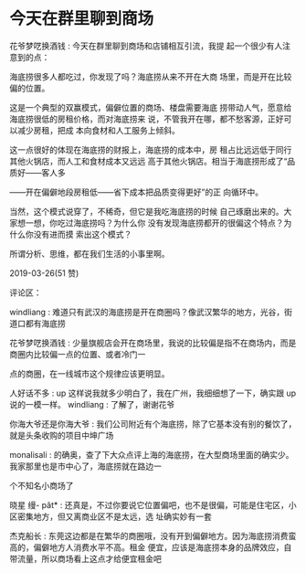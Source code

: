 # 今天在群里聊到商场

花爷梦呓换酒钱 : 今天在群里聊到商场和店铺相互引流，我提 起一个很少有人注意到的点：

海底捞很多人都吃过，你发现了吗？海底捞从来不开在大商 场里，而是开在比较偏的位置。

这是一个典型的双赢模式，偏僻位置的商场、楼盘需要海底 捞带动人气，愿意给海底捞很低的房租价格，而对海底捞来 说，不管我开在哪，都不愁客源，正好可以减少房租，把成 本向食材和人工服务上倾斜。

这一点很好的体现在海底捞的财报上，海底捞的成本中，房 租占比远远低于同行其他火锅店，而人工和食材成本又远远 高于其他火锅店。相当于海底捞形成了“品质好——客人多

——开在偏僻地段房租低——省下成本把品质变得更好”的正 向循环中。

当然，这个模式说穿了，不稀奇，但它是我吃海底捞的时候 自己琢磨出来的。大家想一想，你吃过海底捞吗？为什么你 没有发现海底捞都开的很偏这个特点？为什么你没有进而摸 索出这个模式？

所谓分析、思维，都在我们生活的小事里啊。

2019-03-26(51 赞)

评论区：

windliang : 难道只有武汉的海底捞是开在商圈吗？像武汉繁华的地方，光谷，街道口都有海底捞

花爷梦呓换酒钱 : 少量旗舰店会开在商场里，我说的比较偏是指不在商场内，而是商圈内比较偏一点的位置、或者冷门一

点的商圈，在一线城市这个规律应该更明显。

人好话不多 : up 这样说我就多少明白了，我在广州，我细细想了一下，确实跟 up 说的一模一样。 windliang : 了解了，谢谢花爷

你海大爷还是你海大爷 : 我们公司附近有个海底捞，除了它基本没有别的餐饮了，就是头条收购的项目中坤广场

monalisali : 的确奥，查了下大众点评上海的海底捞，在大型商场里面的确实少。我家那里也是市中心了，海底捞就在路边一

个不知名小商场了

晓星 缦- pât* : 还真是，不过你要说它位置偏吧，也不是很偏，可能是住宅区，小区密集地方，但又离商业区不是太远，选 址确实妙有一套

杰克船长 : 东莞这边都是在繁华的商圈哦，没有开到偏僻地方。因为海底捞消费蛮高的，偏僻地方人消费水平不高。租金 便宜，应该是海底捞本身的品牌效应，自带流量，所以商场看上这点才给便宜租金吧